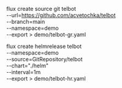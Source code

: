 

flux create source git telbot \
   --url=https://github.com/acvetochka/telbot \
   --branch=main \
   --namespace=demo \
   --export > demo/telbot-gr.yaml


flux create helmrelease telbot \
    --namespace=demo \
    --source=GitRepository/telbot \
    --chart="./helm" \
    --interval=1m \
    --export > demo/telbot-hr.yaml
